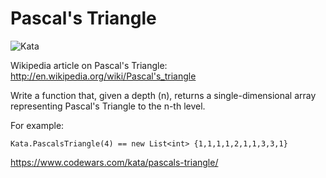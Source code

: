Pascal's Triangle
===============

![Kata](https://upload.wikimedia.org/wikipedia/commons/0/0d/PascalTriangleAnimated2.gif)

Wikipedia article on Pascal's Triangle: http://en.wikipedia.org/wiki/Pascal's_triangle

Write a function that, given a depth (n), returns a single-dimensional array representing Pascal's Triangle to the n-th level.

For example:
```
Kata.PascalsTriangle(4) == new List<int> {1,1,1,1,2,1,1,3,3,1}
```
https://www.codewars.com/kata/pascals-triangle/
